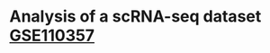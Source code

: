 # Analysis of a scRNA-seq dataset [GSE110357][geo]

[geo]: https://www.ncbi.nlm.nih.gov/geo/query/acc.cgi?acc=GSE110357
